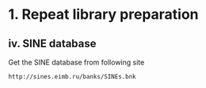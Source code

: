 # 1. Repeat library preparation
## iv. SINE database
Get the SINE database from following site
```
http://sines.eimb.ru/banks/SINEs.bnk
```
